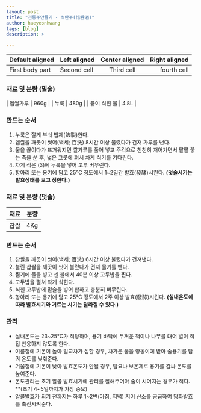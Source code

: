 ```yaml
---
layout: post
title: "전통주만들기 - 석탄주(惜呑酒)"
author: haeyeonhwang
tags: [blog]
description: >

---
```


| Default aligned |Left aligned| Center aligned  | Right aligned  |
|-----------------|:-----------|:---------------:|---------------:|
| First body part |Second cell | Third cell      | fourth cell    |

### 재료 및 분량 (밑술)
| 멥쌀가루 | 960g |
| 누룩 | 480g |
| 끓여 식힌 물 | 4.8L |

### 만드는 순서
1. 누룩은 잘게 부숴 법제(法製)한다.
2. 멥쌀을 깨끗이 씻어(백세; 百洗) 8시간 이상 불렸다가 건져 가루를 낸다.
3. 물을 끓이다가 뜨거워지면 쌀가루를 풀어 넣고 주걱으로 천천히 저어가면서 팔팔 끟는 죽을 쑨 후, 넓은 그릇에 펴서 차게 식기를 기다린다.
4. 차게 식은 (3)에 누룩을 넣어 고루 버무린다.
5. 항아리 또는 용기에 담고 25°C 정도에서 1~2일간 발효(發酵)시킨다.
**(덧술시기는 발효상태를 보고 정한다.)**

### 재료 및 분량 (덧술)
재료 | 분량
---|---
찹쌀 | 4Kg

### 만드는 순서
1. 찹쌀을 깨끗이 씻어(백세; 百洗) 6시간 이상 불렸다가 건져낸다.
2. 불린 찹쌀을 깨끗이 씻어 불렸다가 건져 물기를 뺀다.
3. 찜기에 물을 넣고 센 불에서 40분 이상 고두밥을 찐다.
4. 고두밥을 펼쳐 착게 식힌다.
6. 식힌 고두밥에 밑술을 넣어 합하고 충분히 버무린다.
7. 항아리 또는 용기에 담고 25°C 정도에서 2주 이상 발효(發酵)시킨다.
**(실내온도에 따라 발효시기와 거르는 시기는 달라질 수 있다.)**

### 관리
* 실내온도는 23~25°C가 적당하며, 용기 바닥에 두꺼운 책이나 나무를 대어 열이 직접 반응하지 않도록 한다.
* 여름철에 기온이 높아 일교차가 심할 경우, 차가운 물을 양동이에 받아 술용기를 담궈 온도를 낮춰준다.
* 겨울철에 기온이 낮아 발효온도가 안될 경우, 담요나 보온제로 용기를 감싸 온도를 높여준다.
* 온도관리는 초기 알콜 발효시기에 관리를 잘해주어야 술이 시어지는 경우가 적다. **(초기 4~5일까지가 가장 중요)
* 알콜발효가 되기 전까지는 하루 1~2번(아침, 저녁) 저어 산소를 공급하여 당화발효를 촉진시켜준다.